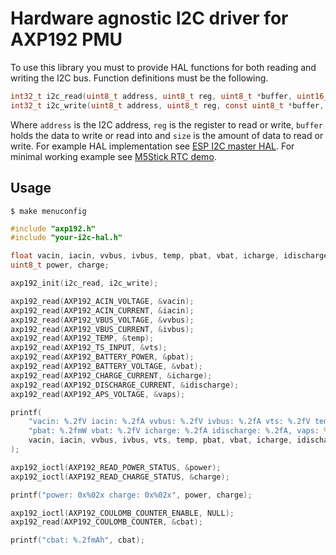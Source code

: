 # Hardware agnostic I2C driver for AXP192 PMU

To use this library you must to provide HAL functions for both reading and writing the I2C bus. Function definitions must be the following.

```c
int32_t i2c_read(uint8_t address, uint8_t reg, uint8_t *buffer, uint16_t size);
int32_t i2c_write(uint8_t address, uint8_t reg, const uint8_t *buffer, uint16_t size);
```

Where `address` is the I2C address, `reg` is the register to read or write, `buffer` holds the data to write or read into and `size` is the amount of data to read or write. For example HAL implementation see [ESP I2C master HAL](https://github.com/tuupola/esp_i2c_hal). For minimal working example see [M5Stick RTC demo](https://github.com/tuupola/esp-examples/tree/master/017-m5stick-rtc).

## Usage

```
$ make menuconfig
```

```c
#include "axp192.h"
#include "your-i2c-hal.h"

float vacin, iacin, vvbus, ivbus, temp, pbat, vbat, icharge, idischarge, vaps, cbat;
uint8_t power, charge;

axp192_init(i2c_read, i2c_write);

axp192_read(AXP192_ACIN_VOLTAGE, &vacin);
axp192_read(AXP192_ACIN_CURRENT, &iacin);
axp192_read(AXP192_VBUS_VOLTAGE, &vvbus);
axp192_read(AXP192_VBUS_CURRENT, &ivbus);
axp192_read(AXP192_TEMP, &temp);
axp192_read(AXP192_TS_INPUT, &vts);
axp192_read(AXP192_BATTERY_POWER, &pbat);
axp192_read(AXP192_BATTERY_VOLTAGE, &vbat);
axp192_read(AXP192_CHARGE_CURRENT, &icharge);
axp192_read(AXP192_DISCHARGE_CURRENT, &idischarge);
axp192_read(AXP192_APS_VOLTAGE, &vaps);

printf(
    "vacin: %.2fV iacin: %.2fA vvbus: %.2fV ivbus: %.2fA vts: %.2fV temp: %.0fC "
    "pbat: %.2fmW vbat: %.2fV icharge: %.2fA idischarge: %.2fA, vaps: %.2fV",
    vacin, iacin, vvbus, ivbus, vts, temp, pbat, vbat, icharge, idischarge, vaps
);

axp192_ioctl(AXP192_READ_POWER_STATUS, &power);
axp192_ioctl(AXP192_READ_CHARGE_STATUS, &charge);

printf("power: 0x%02x charge: 0x%02x", power, charge);

axp192_ioctl(AXP192_COULOMB_COUNTER_ENABLE, NULL);
axp192_read(AXP192_COULOMB_COUNTER, &cbat);

printf("cbat: %.2fmAh", cbat);
```